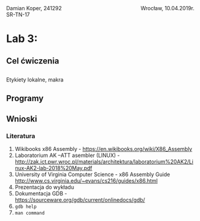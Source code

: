 <div style="display:flex;justify-content:space-between"><span>Damian Koper, 241292<br>SR-TN-17</span> Wrocław, 10.04.2019r. </div>

# Lab 3: 

## Cel ćwiczenia

##

Etykiety lokalne,
makra


## Programy

## Wnioski

### Literatura
1. Wikibooks x86 Assembly - https://en.wikibooks.org/wiki/X86_Assembly
2. Laboratorium AK –ATT asembler (LINUX) - http://zak.ict.pwr.wroc.pl/materials/architektura/laboratorium%20AK2/Linux-AK2-lab-2018%20May.pdf
3. University of Virginia Computer Science - x86 Assembly Guide
http://www.cs.virginia.edu/~evans/cs216/guides/x86.html
4. Prezentacja do wykładu
5. Dokumentacja GDB - https://sourceware.org/gdb/current/onlinedocs/gdb/
6. `gdb help`
7. `man command`